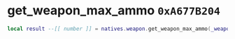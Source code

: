 # get_weapon_max_ammo `0xA677B204`

```lua
local result --[[ number ]] = natives.weapon.get_weapon_max_ammo(_weaponmodel --[[ number ]])
```